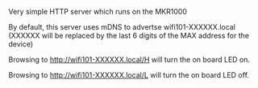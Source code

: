 Very simple HTTP server which runs on the MKR1000

By default, this server uses mDNS to advertse wifi101-XXXXXX.local
(XXXXXX will be replaced by the last 6 digits of the MAX address for the device)

Browsing to http://wifi101-XXXXXX.local/H will turn the on board LED on.

Browsing to http://wifi101-XXXXXX.local/L will turn the on board LED off.
